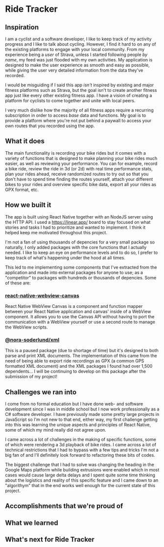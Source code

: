 # Ride Tracker

## Inspiration
I am a cyclist and a software developer, I like to keep track of my activity progress and I like to talk about cycling. However, I find it hard to on any of the existing platforms to engage with your local community. From my experience being a _user_ of Strava, unless I started following people _by name_, my feed was just flooded with my own activities. My application is designed to make the user experience as smooth and easy as possible, while giving the user very detailed information from the data they've recorded.

I would be misguiding if I said this app _isn't_ inspired by existing and major fitness platforms such as Strava, but the goal isn't to create another fitness app just like every other existing fitness app. I have a vision of creating a platform for cyclists to come together and unite with local peers.

I very much dislike how the majority of all fitness apps require a recurring subscription in order to access _base_ data and functions. My goal is to provide a platform where you're not put behind a paywall to access your own routes that you recorded using the app.

## What it does
The main functionality is recording your bike rides but it comes with a variety of functions that is designed to make planning your bike rides much easier, as well as reviewing your performance. You can for example, record a bike ride, review the ride in 3d (or 2d) with real time performance stats, plan your rides ahead, receive randomized routes to try out so that you don't have to spend time finding the routes yourself, attach your different bikes to your rides and overview specific bike data, export all your rides as GPX format, etc.

## How we built it
The app is built using React Native together with an NodeJS server using the HTTP API. I used a https://linear.app/ board to stay focused on what stories and tasks I had to prioritize and wanted to implement. I think it helped keep me motivated throughout this project.

I'm not a fan of using thousands of depencies for a very small package so naturally, I only added packages with the core functions that I actually needed. I like to keep an eye on performance levels and to do so, I prefer to keep track of what's happening under the hood at all times.

This led to me implementing some components that I've extracted from the application and made into external packages for anyone to use; as a "competitor" to packages with hundreds or thousands of depencies. Some of these are:

### [react-native-webview-canvas](https://github.com/nora-soderlund/react-native-webview-canvas#readme)
React Native WebView Canvas is a component and function mapper between your React Native application and canvas' inside of a WebView component. It allows you to use the Canvas API without having to port the communication with a WebView yourself or use a second route to manage the WebView scripts.

### [@nora-soderlund/xml](https://github.com/nora-soderlund/xml#readme)
This is a paused package (due to shortage of time) but it's designed to both parse and print XML documents. The implementation of this came from the need of being able to export ride recordings as GPX (a common GPS formatted XML document) and the XML packages I found had over 1,500 dependents... I will be continuing to develop on this package after the submission of my project!

## Challenges we ran into
I come from no formal education but I have done web- and software development since I was in middle school but I now work professionally as a C# software developer. I have previously made some pretty large projects in JavaScript so I'm not new to that end, either way, my first challenge getting into this was learning the unique aspects and principles of React Native, some of which my mind really did not agree upon.

I came across a lot of challenges in the making of specific functions, some of which were rendering a 3d playback of bike rides. I came across a lot of technical restrictions that I had to bypass with a few tips and tricks I'm not a big fan of and I'll definitely look forward to refactoring these bits of codes.

The biggest challenge that I had to solve was changing the heading in the Google Maps platform while building extrusions were enabled which in most cases would cause large delta delays and I spent quite some time thinking about the logistics and reality of this specific feature and I came down to an "algorithym" that in the end works well enough for the current state of this project.

## Accomplishments that we're proud of

## What we learned

## What's next for Ride Tracker
